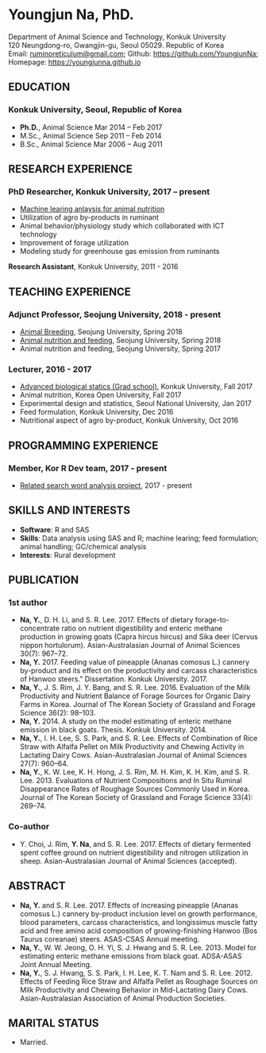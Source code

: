 # Youngjun Na, PhD.   
Department of Animal Science and Technology, Konkuk University  
120 Neungdong-ro, Gwangjin-gu, Seoul 05029. Republic of Korea  
Email: ruminoreticulum@gmail.com; Github: https://github.com/YoungjunNa; Homepage: https://youngjunna.github.io  

## EDUCATION
### **Konkuk University**, Seoul, Republic of Korea  
- **Ph.D.**, Animal Science	Mar 2014 – Feb 2017  
- M.Sc., Animal Science	Sep 2011 – Feb 2014  
- B.Sc., Animal Science	Mar 2006 – Aug 2011  
  
## RESEARCH EXPERIENCE  
### **PhD Researcher**, Konkuk University, 2017 – present  
- [Machine learing anlaysis for animal nutrition](https://github.com/YoungjunNa/machine_learning_animal_sci)
- Utilization of agro by-products in ruminant
- Animal behavior/physiology study which collaborated with ICT technology  
- Improvement of forage utilization  
- Modeling study for greenhouse gas emission from ruminants  
  
**Research Assistant**, Konkuk University, 2011 - 2016  

## TEACHING EXPERIENCE  
### **Adjunct Professor**, Seojung University, 2018 - present    
- [Animal Breeding](https://github.com/YoungjunNa/2018_breeding_science), Seojung University, Spring 2018
- [Animal nutrition and feeding](https://github.com/YoungjunNa/2018_animal_nutrition_and_feeding), Seojung University, Spring 2018
- Animal nutrition and feeding, Seojung University, Spring 2017  

### Lecturer, 2016 - 2017
- [Advanced biological statics (Grad school)](https://github.com/YoungjunNa/2017_advanced_biological_statics), Konkuk University, Fall 2017  
- Animal nutrition, Korea Open University, Fall 2017
- Experimental design and statistics, Seoul National University, Jan 2017  
- Feed formulation, Konkuk University, Dec 2016  
- Nutritional aspect of agro by-product, Konkuk University, Oct 2016  

## PROGRAMMING EXPERIENCE  
### Member, Kor R Dev team, 2017 - present
- [Related search word analysis project](https://github.com/lovetoken/rdevteam), 2017 - present

## SKILLS AND INTERESTS
- **Software**: R and SAS  
- **Skills**: Data analysis using SAS and R; machine learing; feed formulation; animal handling; GC/chemical analysis  
- **Interests**: Rural development  

## PUBLICATION  
### 1st author
- **Na, Y.**, D. H. Li, and S. R. Lee. 2017. Effects of dietary forage-to-concentrate ratio on nutrient digestibility and enteric methane production in growing goats (Capra hircus hircus) and Sika deer (Cervus nippon hortulorum). Asian-Australasian Journal of Animal Sciences 30(7): 967–72.  
- **Na, Y.** 2017. Feeding value of pineapple (Ananas comosus L.) cannery by-product and its effect on the productivity and carcass characteristics of Hanwoo steers.” Dissertation. Konkuk University. 2017.  
- **Na, Y.**, J. S. Rim, J. Y. Bang, and S. R. Lee. 2016. Evaluation of the Milk Productivity and Nutrient Balance of Forage Sources for Organic Dairy Farms in Korea. Journal of The Korean Society of Grassland and Forage Science 36(2): 98–103.   
- **Na, Y.** 2014. A study on the model estimating of enteric methane emission in black goats. Thesis. Konkuk University. 2014.  
- **Na, Y.**, I. H. Lee, S. S. Park, and S. R. Lee. Effects of Combination of Rice Straw with Alfalfa Pellet on Milk Productivity and Chewing Activity in Lactating Dairy Cows. Asian-Australasian Journal of Animal Sciences 27(7): 960–64.  
- **Na, Y.**, K. W. Lee, K. H. Hong, J. S. Rim, M. H. Kim, K. H. Kim, and S. R. Lee. 2013. Evaluations of Nutrient Compositions and In Situ Ruminal Disappearance Rates of Roughage Sources Commonly Used in Korea. Journal of The Korean Society of Grassland and Forage Science 33(4): 269–74.  

### Co-author
- Y. Choi, J. Rim, **Y. Na**, and S. R. Lee. 2017. Effects of dietary fermented spent coffee ground on nutrient digestibility and nitrogen utilization in sheep. Asian-Australasian Journal of Animal Sciences (accepted).

## ABSTRACT 
- **Na, Y.** and S. R. Lee. 2017. Effects of increasing pineapple (Ananas comosus L.) cannery by-product inclusion level on growth performance, blood parameters, carcass characteristics, and longissimus muscle fatty acid and free amino acid composition of growing-finishing Hanwoo (Bos Taurus coreanae) steers. ASAS-CSAS Annual meeting.   
- **Na, Y.**, W. W. Jeong, O. H. Yi, S. J. Hwang and S. R. Lee. 2013. Model for estimating enteric methane emissions from black goat. ADSA-ASAS Joint Annual Meeting.  
- **Na, Y.**, S. J. Hwang, S. S. Park, I. H. Lee, K. T. Nam and S. R. Lee. 2012. Effects of Feeding Rice Straw and Alfalfa Pellet as Roughage Sources on Milk Productivity and Chewing Behavior in Mid-Lactating Dairy Cows. Asian-Australasian Association of Animal Production Societies.  

## MARITAL STATUS
- Married.  
